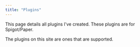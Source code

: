 ```yaml
---
title: "Plugins"
---
```

This page details all plugins I've created. These plugins are for Spigot/Paper.

The plugins on this site are ones that are supported.